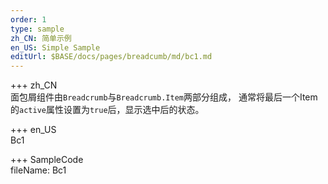 ```yaml
---   
order: 1  
type: sample  
zh_CN: 简单示例 
en_US: Simple Sample
editUrl: $BASE/docs/pages/breadcumb/md/bc1.md
---      
```


+++ zh_CN   
面包屑组件由<Code>Breadcrumb</Code>与<Code>Breadcrumb.Item</Code>两部分组成，
 通常将最后一个Item的<Code>active</Code>属性设置为<Code>true</Code>后，显示选中后的状态。


+++ en_US   
Bc1

+++ SampleCode  
fileName: Bc1
